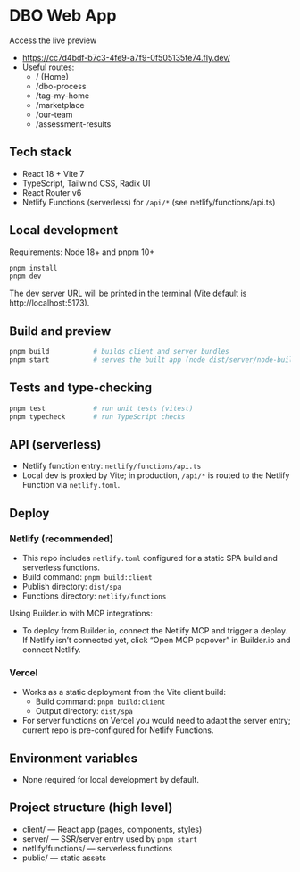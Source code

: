 # DBO Web App

Access the live preview

- https://cc7d4bdf-b7c3-4fe9-a7f9-0f505135fe74.fly.dev/
- Useful routes:
  - / (Home)
  - /dbo-process
  - /tag-my-home
  - /marketplace
  - /our-team
  - /assessment-results

## Tech stack

- React 18 + Vite 7
- TypeScript, Tailwind CSS, Radix UI
- React Router v6
- Netlify Functions (serverless) for `/api/*` (see netlify/functions/api.ts)

## Local development

Requirements: Node 18+ and pnpm 10+

```bash
pnpm install
pnpm dev
```

The dev server URL will be printed in the terminal (Vite default is http://localhost:5173).

## Build and preview

```bash
pnpm build           # builds client and server bundles
pnpm start           # serves the built app (node dist/server/node-build.mjs)
```

## Tests and type-checking

```bash
pnpm test            # run unit tests (vitest)
pnpm typecheck       # run TypeScript checks
```

## API (serverless)

- Netlify function entry: `netlify/functions/api.ts`
- Local dev is proxied by Vite; in production, `/api/*` is routed to the Netlify Function via `netlify.toml`.

## Deploy

### Netlify (recommended)

- This repo includes `netlify.toml` configured for a static SPA build and serverless functions.
- Build command: `pnpm build:client`
- Publish directory: `dist/spa`
- Functions directory: `netlify/functions`

Using Builder.io with MCP integrations:

- To deploy from Builder.io, connect the Netlify MCP and trigger a deploy. If Netlify isn’t connected yet, click “Open MCP popover” in Builder.io and connect Netlify.

### Vercel

- Works as a static deployment from the Vite client build:
  - Build command: `pnpm build:client`
  - Output directory: `dist/spa`
- For server functions on Vercel you would need to adapt the server entry; current repo is pre-configured for Netlify Functions.

## Environment variables

- None required for local development by default.

## Project structure (high level)

- client/ — React app (pages, components, styles)
- server/ — SSR/server entry used by `pnpm start`
- netlify/functions/ — serverless functions
- public/ — static assets
